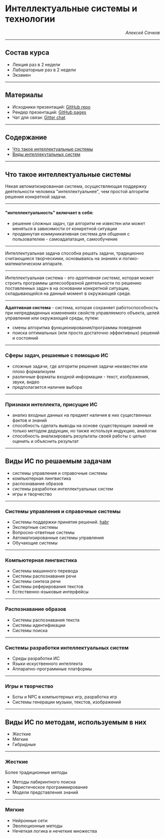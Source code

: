 <style type="text/css">
.reveal h1 {
  font-size: 2em;
}
.reveal .slides p {
  text-align: left;
}
</style>

# Интеллектуальные системы и технологии

<p style="text-align:right"><em>Алексей Сачков</em></p>

----

## Состав курса

- Лекция раз в 2 недели
- Лабораторные раз в 2 недели
- Экзамен

----

## Материалы

- Исходники презентаций: [GitHub repo][main-repo]
- Рендер презентаций: [GitHub pages][gh-pages]
- Чат для связи: [Gitter chat][gitter]

[main-repo]: https://github.com/AlexeySachkov/is
[gh-pages]: https://alexeysachkov.github.io/is
[gitter]: https://gitter.im/nnstu-is/community

---

## Содержание

- [Что такое интеллектуальные системы](#3)
- [Виды интеллекутальных систем](#4)

---

## Что такое интеллектуальные системы

Некая автоматизированная система, осуществляющая поддержку деятельности человека "интеллектуальнее", чем простой алгоритм решения конкретной задачи.

----

#### "интеллектуальность" включает в себя:

- решение сложных задач, где алгоритм не известен или может меняться в зависимости от конкретной ситуации
- продвинутая коммуникативная система для общения с пользователем - самоадапатация, самообучение

----

Интеллектуальная задача способна решать задачи, традиционно считающиеся творческими, основываясь на знаниях и логико-математическом аппарате.

----

Интеллектуальная система - это <em>адаптивная система</em>, которая может строить
программы целесообразной деятельности по решению поставленных задач в на
основании конкретной ситуации, складывающейся на данный момент в окружающей
среде.

----

<strong>Адаптивная система</strong> - система, которая сохраняет работоспособность при
непредвиденных изменениях свойств управляемого объекта, целей управления или
окружающей среды, путем:
- смены алгоритма функционирования/программы поведения
- поиска оптимальных (или просто достаточно эффективных) решений и состояний

----

### Сферы задач, решаемые с помощью ИС

- сложные задачи, где алгоритм решения задачи неизвестен или плохо формализуем
- различные форматы входной информации - текст, изображения, звуки, видео
- предполагается наличие выбора

----

### Признаки интеллекта, присущие ИС

- анализ входных данных на предмет наличия в них существенных фактов и знаний
- способность сделать выводы на основе существующих знаний не только методом
  дедукции, но также используя индукцию, аналогии
- способность анализировать результаты своей работы с целью оценить и объяснить
  результат

---

## Виды ИС по решаемым задачам

- системы управления и справочные системы
- компьютерная лингвистика
- распознавание образов
- системы разработки интеллектуальных систем
- игры и творчество

----

### Системы управления и справочные системы

- Системы поддержки принятия решений. [habr][habr-395188]
- Экспертные системы
- Вопросно-ответные системы
- Автоматизированные системы управления
- Обучающие системы

[habr-395188]: https://habr.com/en/company/ods/blog/359188/

----

### Компьютерная лингвистика

- Системы машинного перевода
- Системы распознавания речи
- Системы синтеза речи
- Системы реферирования текстов
- Естественно-языковые интерфейсы

----

### Распознавание образов

- Системы распознавания текста
- Системы идентификации
- Системы поиска

----

### Системы разработки интеллектуальных систем

- Среды разработки ИС
- Языки искуственного интеллекта
- Аппаратно-программные платформы

----

### Игры и творчество

- Боты и NPC в компьютерных игр, разработка игр
- Системы генерации музыки, текстов, изображений

---

## Виды ИС по методам, используемым в них

- Жесткие
- Мягкие
- Гибридные

----

### Жесткие

Более традиционные методы

- Методы лабиринтного поиска
- Эвристическое программирование
- Модели представления знаний

----

### Мягкие

- Нейронные сети
- Эволюционные методы
- Нечеткая логика и нечеткие множества
